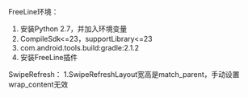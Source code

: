 FreeLine环境：
1. 安装Python 2.7，并加入环境变量
2. CompileSdk<=23，supportLibrary<=23
3. com.android.tools.build:gradle:2.1.2
4. 安装FreeLine插件

SwipeRefresh：
1.SwipeRefreshLayout宽高是match_parent，手动设置wrap_content无效
